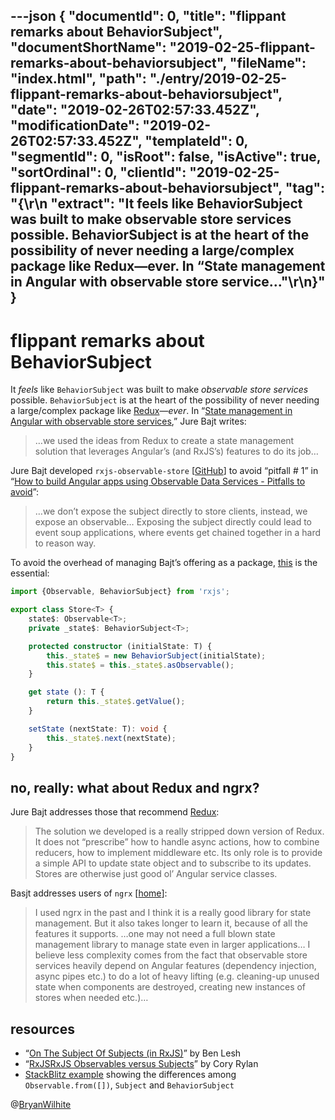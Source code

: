 ---json
{
  "documentId": 0,
  "title": "flippant remarks about BehaviorSubject",
  "documentShortName": "2019-02-25-flippant-remarks-about-behaviorsubject",
  "fileName": "index.html",
  "path": "./entry/2019-02-25-flippant-remarks-about-behaviorsubject",
  "date": "2019-02-26T02:57:33.452Z",
  "modificationDate": "2019-02-26T02:57:33.452Z",
  "templateId": 0,
  "segmentId": 0,
  "isRoot": false,
  "isActive": true,
  "sortOrdinal": 0,
  "clientId": "2019-02-25-flippant-remarks-about-behaviorsubject",
  "tag": "{\r\n  \"extract\": \"It feels like BehaviorSubject was built to make observable store services possible. BehaviorSubject is at the heart of the possibility of never needing a large/complex package like Redux—ever. In “State management in Angular with observable store service...\"\r\n}"
}
---

# flippant remarks about BehaviorSubject

It *feels* like `BehaviorSubject` was built to make *observable store services* possible. `BehaviorSubject` is at the heart of the possibility of never needing a large/complex package like [Redux](https://redux.js.org/)—*ever*. In “[State management in Angular with observable store services](https://jurebajt.com/state-management-in-angular-with-observable-store-services/),” Jure Bajt writes:

<blockquote>

…we used the ideas from Redux to create a state management solution that leverages Angular’s (and RxJS’s) features to do its job…

</blockquote>

Jure Bajt developed `rxjs-observable-store` [[GitHub](https://github.com/jurebajt/rxjs-observable-store)] to avoid “pitfall # 1” in “[How to build Angular apps using Observable Data Services - Pitfalls to avoid](https://blog.angular-university.io/how-to-build-angular2-apps-using-rxjs-observable-data-services-pitfalls-to-avoid/)”:

<blockquote>

…we don’t expose the subject directly to store clients, instead, we expose an observable… Exposing the subject directly could lead to event soup applications, where events get chained together in a hard to reason way.

</blockquote>

To avoid the overhead of managing Bajt’s offering as a package, [this](https://github.com/jurebajt/rxjs-observable-store/blob/master/src/store.ts) is the essential:

```typescript
import {Observable, BehaviorSubject} from 'rxjs';

export class Store<T> {
    state$: Observable<T>;
    private _state$: BehaviorSubject<T>;

    protected constructor (initialState: T) {
        this._state$ = new BehaviorSubject(initialState);
        this.state$ = this._state$.asObservable();
    }

    get state (): T {
        return this._state$.getValue();
    }

    setState (nextState: T): void {
        this._state$.next(nextState);
    }
}
```

## no, really: what about Redux and ngrx?

Jure Bajt addresses those that recommend [Redux](https://redux.js.org/):

<blockquote>

The solution we developed is a really stripped down version of Redux. It does not “prescribe” how to handle async actions, how to combine reducers, how to implement middleware etc. Its only role is to provide a simple API to update state object and to subscribe to its updates. Stores are otherwise just good ol’ Angular service classes.

</blockquote>

Basjt addresses users of `ngrx` [[home](https://ngrx.io/)]:

<blockquote>

I used ngrx in the past and I think it is a really good library for state management. But it also takes longer to learn it, because of all the features it supports. …one may not need a full blown state management library to manage state even in larger applications… I believe less complexity comes from the fact that observable store services heavily depend on Angular features (dependency injection, async pipes etc.) to do a lot of heavy lifting (e.g. cleaning-up unused state when components are destroyed, creating new instances of stores when needed etc.)…

</blockquote>

## resources

* “[On The Subject Of Subjects (in RxJS)](https://medium.com/@benlesh/on-the-subject-of-subjects-in-rxjs-2b08b7198b93)” by Ben Lesh
* “[RxJSRxJS Observables versus Subjects](https://coryrylan.com/blog/rxjs-observables-versus-subjects)” by Cory Rylan
* [StackBlitz example](https://stackblitz.com/edit/angular-rxjs-subject-and-behaviorsubject?file=app%2Fthing%2Fthing.component.ts) showing the differences among `Observable.from([])`, `Subject` and `BehaviorSubject`

@[BryanWilhite](https://twitter.com/bryanwilhite)
